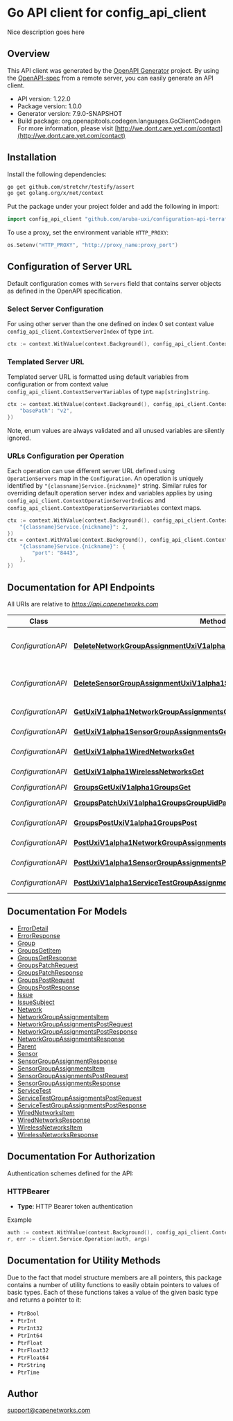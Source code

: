 # Go API client for config_api_client

Nice description goes here

## Overview
This API client was generated by the [OpenAPI Generator](https://openapi-generator.tech) project.  By using the [OpenAPI-spec](https://www.openapis.org/) from a remote server, you can easily generate an API client.

- API version: 1.22.0
- Package version: 1.0.0
- Generator version: 7.9.0-SNAPSHOT
- Build package: org.openapitools.codegen.languages.GoClientCodegen
For more information, please visit [http://we.dont.care.yet.com/contact](http://we.dont.care.yet.com/contact)

## Installation

Install the following dependencies:

```sh
go get github.com/stretchr/testify/assert
go get golang.org/x/net/context
```

Put the package under your project folder and add the following in import:

```go
import config_api_client "github.com/aruba-uxi/configuration-api-terraform-provider/pkg/config-api-client"
```

To use a proxy, set the environment variable `HTTP_PROXY`:

```go
os.Setenv("HTTP_PROXY", "http://proxy_name:proxy_port")
```

## Configuration of Server URL

Default configuration comes with `Servers` field that contains server objects as defined in the OpenAPI specification.

### Select Server Configuration

For using other server than the one defined on index 0 set context value `config_api_client.ContextServerIndex` of type `int`.

```go
ctx := context.WithValue(context.Background(), config_api_client.ContextServerIndex, 1)
```

### Templated Server URL

Templated server URL is formatted using default variables from configuration or from context value `config_api_client.ContextServerVariables` of type `map[string]string`.

```go
ctx := context.WithValue(context.Background(), config_api_client.ContextServerVariables, map[string]string{
	"basePath": "v2",
})
```

Note, enum values are always validated and all unused variables are silently ignored.

### URLs Configuration per Operation

Each operation can use different server URL defined using `OperationServers` map in the `Configuration`.
An operation is uniquely identified by `"{classname}Service.{nickname}"` string.
Similar rules for overriding default operation server index and variables applies by using `config_api_client.ContextOperationServerIndices` and `config_api_client.ContextOperationServerVariables` context maps.

```go
ctx := context.WithValue(context.Background(), config_api_client.ContextOperationServerIndices, map[string]int{
	"{classname}Service.{nickname}": 2,
})
ctx = context.WithValue(context.Background(), config_api_client.ContextOperationServerVariables, map[string]map[string]string{
	"{classname}Service.{nickname}": {
		"port": "8443",
	},
})
```

## Documentation for API Endpoints

All URIs are relative to *https://api.capenetworks.com*

Class | Method | HTTP request | Description
------------ | ------------- | ------------- | -------------
*ConfigurationAPI* | [**DeleteNetworkGroupAssignmentUxiV1alpha1NetworkGroupAssignmentsIdDelete**](docs/ConfigurationAPI.md#deletenetworkgroupassignmentuxiv1alpha1networkgroupassignmentsiddelete) | **Delete** /uxi/v1alpha1/network-group-assignments/{id} | Delete Network Group Assignment
*ConfigurationAPI* | [**DeleteSensorGroupAssignmentUxiV1alpha1SensorGroupAssignmentsIdDelete**](docs/ConfigurationAPI.md#deletesensorgroupassignmentuxiv1alpha1sensorgroupassignmentsiddelete) | **Delete** /uxi/v1alpha1/sensor-group-assignments/{id} | Delete Sensor Group Assignment
*ConfigurationAPI* | [**GetUxiV1alpha1NetworkGroupAssignmentsGet**](docs/ConfigurationAPI.md#getuxiv1alpha1networkgroupassignmentsget) | **Get** /uxi/v1alpha1/network-group-assignments | Get
*ConfigurationAPI* | [**GetUxiV1alpha1SensorGroupAssignmentsGet**](docs/ConfigurationAPI.md#getuxiv1alpha1sensorgroupassignmentsget) | **Get** /uxi/v1alpha1/sensor-group-assignments | Get
*ConfigurationAPI* | [**GetUxiV1alpha1WiredNetworksGet**](docs/ConfigurationAPI.md#getuxiv1alpha1wirednetworksget) | **Get** /uxi/v1alpha1/wired-networks | Get
*ConfigurationAPI* | [**GetUxiV1alpha1WirelessNetworksGet**](docs/ConfigurationAPI.md#getuxiv1alpha1wirelessnetworksget) | **Get** /uxi/v1alpha1/wireless-networks | Get
*ConfigurationAPI* | [**GroupsGetUxiV1alpha1GroupsGet**](docs/ConfigurationAPI.md#groupsgetuxiv1alpha1groupsget) | **Get** /uxi/v1alpha1/groups | Groups Get
*ConfigurationAPI* | [**GroupsPatchUxiV1alpha1GroupsGroupUidPatch**](docs/ConfigurationAPI.md#groupspatchuxiv1alpha1groupsgroupuidpatch) | **Patch** /uxi/v1alpha1/groups/{group_uid} | Groups Patch
*ConfigurationAPI* | [**GroupsPostUxiV1alpha1GroupsPost**](docs/ConfigurationAPI.md#groupspostuxiv1alpha1groupspost) | **Post** /uxi/v1alpha1/groups | Groups Post
*ConfigurationAPI* | [**PostUxiV1alpha1NetworkGroupAssignmentsPost**](docs/ConfigurationAPI.md#postuxiv1alpha1networkgroupassignmentspost) | **Post** /uxi/v1alpha1/network-group-assignments | Post
*ConfigurationAPI* | [**PostUxiV1alpha1SensorGroupAssignmentsPost**](docs/ConfigurationAPI.md#postuxiv1alpha1sensorgroupassignmentspost) | **Post** /uxi/v1alpha1/sensor-group-assignments | Post
*ConfigurationAPI* | [**PostUxiV1alpha1ServiceTestGroupAssignmentsPost**](docs/ConfigurationAPI.md#postuxiv1alpha1servicetestgroupassignmentspost) | **Post** /uxi/v1alpha1/service-test-group-assignments | Post


## Documentation For Models

 - [ErrorDetail](docs/ErrorDetail.md)
 - [ErrorResponse](docs/ErrorResponse.md)
 - [Group](docs/Group.md)
 - [GroupsGetItem](docs/GroupsGetItem.md)
 - [GroupsGetResponse](docs/GroupsGetResponse.md)
 - [GroupsPatchRequest](docs/GroupsPatchRequest.md)
 - [GroupsPatchResponse](docs/GroupsPatchResponse.md)
 - [GroupsPostRequest](docs/GroupsPostRequest.md)
 - [GroupsPostResponse](docs/GroupsPostResponse.md)
 - [Issue](docs/Issue.md)
 - [IssueSubject](docs/IssueSubject.md)
 - [Network](docs/Network.md)
 - [NetworkGroupAssignmentsItem](docs/NetworkGroupAssignmentsItem.md)
 - [NetworkGroupAssignmentsPostRequest](docs/NetworkGroupAssignmentsPostRequest.md)
 - [NetworkGroupAssignmentsPostResponse](docs/NetworkGroupAssignmentsPostResponse.md)
 - [NetworkGroupAssignmentsResponse](docs/NetworkGroupAssignmentsResponse.md)
 - [Parent](docs/Parent.md)
 - [Sensor](docs/Sensor.md)
 - [SensorGroupAssignmentResponse](docs/SensorGroupAssignmentResponse.md)
 - [SensorGroupAssignmentsItem](docs/SensorGroupAssignmentsItem.md)
 - [SensorGroupAssignmentsPostRequest](docs/SensorGroupAssignmentsPostRequest.md)
 - [SensorGroupAssignmentsResponse](docs/SensorGroupAssignmentsResponse.md)
 - [ServiceTest](docs/ServiceTest.md)
 - [ServiceTestGroupAssignmentsPostRequest](docs/ServiceTestGroupAssignmentsPostRequest.md)
 - [ServiceTestGroupAssignmentsPostResponse](docs/ServiceTestGroupAssignmentsPostResponse.md)
 - [WiredNetworksItem](docs/WiredNetworksItem.md)
 - [WiredNetworksResponse](docs/WiredNetworksResponse.md)
 - [WirelessNetworksItem](docs/WirelessNetworksItem.md)
 - [WirelessNetworksResponse](docs/WirelessNetworksResponse.md)


## Documentation For Authorization


Authentication schemes defined for the API:
### HTTPBearer

- **Type**: HTTP Bearer token authentication

Example

```go
auth := context.WithValue(context.Background(), config_api_client.ContextAccessToken, "BEARER_TOKEN_STRING")
r, err := client.Service.Operation(auth, args)
```


## Documentation for Utility Methods

Due to the fact that model structure members are all pointers, this package contains
a number of utility functions to easily obtain pointers to values of basic types.
Each of these functions takes a value of the given basic type and returns a pointer to it:

* `PtrBool`
* `PtrInt`
* `PtrInt32`
* `PtrInt64`
* `PtrFloat`
* `PtrFloat32`
* `PtrFloat64`
* `PtrString`
* `PtrTime`

## Author

support@capenetworks.com

